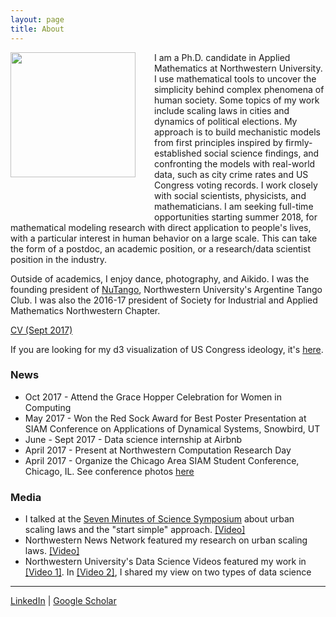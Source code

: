 ```yaml
---
layout: page
title: About
---
```


<img style="float: left; margin: 0px 30px 60px 0px;" src="../files/vcyang_photo_1707.jpg" width = "200"/>
I am a Ph.D. candidate in Applied Mathematics at Northwestern University. I use mathematical tools to uncover the simplicity behind complex phenomena of human society. Some topics of my work include scaling laws in cities and dynamics of political elections. My approach is to build mechanistic models from first principles inspired by firmly-established social science findings, and confronting the models with real-world data, such as city crime rates and US Congress voting records. I work closely with social scientists, physicists, and mathematicians. I am seeking full-time opportunities starting summer 2018, for mathematical modeling research with direct application to people's lives, with a particular interest in human behavior on a large scale. This can take the form of a postdoc, an academic position, or a research/data scientist position in the industry.

Outside of academics, I enjoy dance, photography, and Aikido. I was the founding president of [NuTango](http://nutango.wix.com/nutango), Northwestern University's Argentine Tango Club. I was also the 2016-17 president of Society for Industrial and Applied Mathematics Northwestern Chapter. 

[CV (Sept 2017)](../files/Vicky_Yang_CV_Sept_2017.pdf)

If you are looking for my d3 visualization of US Congress ideology, it's [here](http://www.vcyang.com/vis_congress/).

### News 
* Oct 2017 - Attend the Grace Hopper Celebration for Women in Computing
* May 2017 - Won the Red Sock Award for Best Poster Presentation at SIAM Conference on Applications of Dynamical Systems, Snowbird, UT
* June - Sept 2017 - Data science internship at Airbnb
* April 2017 - Present at Northwestern Computation Research Day
* April 2017 - Organize the Chicago Area SIAM Student Conference, Chicago, IL. See conference photos [here](https://goo.gl/photos/qsbvGHyJ8QANQHfCA)


### Media 
* I talked at the [Seven Minutes of Science Symposium](http://rsg.northwestern.edu/w2017.html) about urban scaling laws and the "start simple" approach. [[Video]](https://www.youtube.com/watch?v=Xs5ewFzNSYI)
* Northwestern News Network featured my research on urban scaling laws. [[Video]](https://youtu.be/eIiNyI5sWuk?t=18m49s)
* Northwestern University's Data Science Videos featured my work in [[Video 1]](https://youtu.be/9lh6TYon0_I). In [[Video 2]](https://youtu.be/5by2WzQVx9U), I shared my view on two types of data science 


-----
[LinkedIn](https://www.linkedin.com/in/vcyang) &#124; [Google Scholar](https://scholar.google.com/citations?user=-dMTyjIAAAAJ&hl=en)
